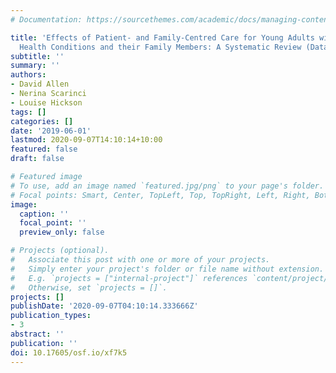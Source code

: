 ```yaml
---
# Documentation: https://sourcethemes.com/academic/docs/managing-content/

title: 'Effects of Patient- and Family-Centred Care for Young Adults with Chronic
  Health Conditions and their Family Members: A Systematic Review (Data Set)'
subtitle: ''
summary: ''
authors:
- David Allen
- Nerina Scarinci
- Louise Hickson
tags: []
categories: []
date: '2019-06-01'
lastmod: 2020-09-07T14:10:14+10:00
featured: false
draft: false

# Featured image
# To use, add an image named `featured.jpg/png` to your page's folder.
# Focal points: Smart, Center, TopLeft, Top, TopRight, Left, Right, BottomLeft, Bottom, BottomRight.
image:
  caption: ''
  focal_point: ''
  preview_only: false

# Projects (optional).
#   Associate this post with one or more of your projects.
#   Simply enter your project's folder or file name without extension.
#   E.g. `projects = ["internal-project"]` references `content/project/deep-learning/index.md`.
#   Otherwise, set `projects = []`.
projects: []
publishDate: '2020-09-07T04:10:14.333666Z'
publication_types:
- 3
abstract: ''
publication: ''
doi: 10.17605/osf.io/xf7k5
---
```

